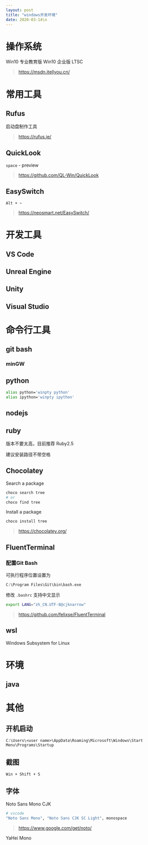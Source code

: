 ```yaml
---
layout: post
title: "windows开发环境"
date: 2020-03-14\n
---
```



# 操作系统

Win10 专业教育版
Win10 企业版 LTSC

> <https://msdn.itellyou.cn/>

# 常用工具

## Rufus
启动盘制作工具
> https://rufus.ie/

## QuickLook

`space` - preview

> <https://github.com/QL-Win/QuickLook>

## EasySwitch 

`Alt + ~`

> <https://neosmart.net/EasySwitch/>

# 开发工具

## VS Code

## Unreal Engine

## Unity

## Visual Studio

# 命令行工具

## git bash
### minGW

## python

```bash
alias python='winpty python'
alias ipython='winpty ipython'
```

## nodejs

## ruby

版本不要太高，目前推荐 Ruby2.5

建议安装路径不带空格

## Chocolatey

Search a package
```bash
choco search tree
# or
choco find tree
```

Install a package

```bash
choco install tree
```

> <https://chocolatey.org/>

## FluentTerminal

### 配置Git Bash
可执行程序位置设置为

```
C:\Program Files\Git\bin\bash.exe
```

修改 `.bashrc` 支持中文显示

```bash
export LANG="zh_CN.UTF-8@cjknarrow"
```

> <https://github.com/felixse/FluentTerminal>

## wsl
Windows Subsystem for Linux



# 环境

## java

# 其他

## 开机启动

```
C:\Users\<user name>\AppData\Roaming\Microsoft\Windows\Start Menu\Programs\Startup
```

## 截图

`Win + Shift + S`

## 字体

Noto Sans Mono CJK

```bash
# vscode
"Noto Sans Mono", "Noto Sans CJK SC Light", monospace
```

> <https://www.google.com/get/noto/>

YaHei Mono